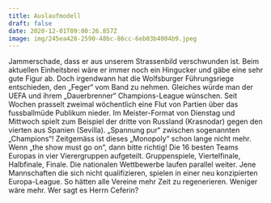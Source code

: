 ```yaml
---
title: Auslaufmodell
draft: false
date: 2020-12-01T09:00:26.857Z
image: img/245ea428-2590-48bc-86cc-6eb03b4004b9.jpeg
---
```

Jammerschade, dass er aus unserem Strassenbild verschwunden ist. Beim aktuellen Einheitsbrei wäre er immer noch ein Hingucker und gäbe eine sehr gute Figur ab. Doch irgendwann hat die Wolfsburger Führungsriege entschieden, den „Feger“ vom Band zu nehmen. Gleiches würde man der UEFA und ihrem „Dauerbrenner“ Champions-League wünschen. Seit Wochen prasselt zweimal wöchentlich eine Flut von Partien über das fussballmüde Publikum nieder. Im Meister-Format von Dienstag und Mittwoch spielt zum Beispiel der dritte von Russland (Krasnodar) gegen den vierten aus Spanien (Sevilla). „Spannung pur“ zwischen sogenannten „Champions“! Zeitgemäss ist dieses „Monopoly“ schon lange nicht mehr. Wenn „the show must go on“, dann bitte richtig! Die 16 besten Teams  Europas in vier Vierergruppen aufgeteilt. Gruppenspiele, Viertelfinale, Halbfinale, Finale. Die nationalen Wettbewerbe laufen parallel weiter. Jene Mannschaften die sich nicht qualifizieren, spielen in einer neu konzipierten Europa-League. So hätten alle Vereine mehr Zeit zu regenerieren. Weniger wäre mehr. Wer sagt es Herrn Ceferin?